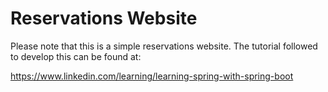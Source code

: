 # Reservations Website
Please note that this is a simple reservations website.
The tutorial followed to develop this can be found at:

https://www.linkedin.com/learning/learning-spring-with-spring-boot